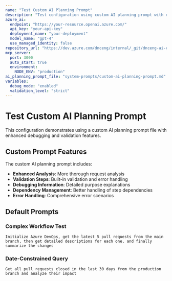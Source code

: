 ```yaml
---
name: "Test Custom AI Planning Prompt"
description: "Test configuration using custom AI planning prompt with enhanced debugging"
azure_ai:
  endpoint: "https://your-resource.openai.azure.com/"
  api_key: "your-api-key"
  deployment_name: "your-deployment"
  model_name: "gpt-4"
  use_managed_identity: false
repository_url: "https://dev.azure.com/dnceng/internal/_git/dnceng-ai-experimental"
mcp_server:
  port: 3000
  auto_start: true
  environment:
    NODE_ENV: "production"
ai_planning_prompt_file: "system-prompts/custom-ai-planning-prompt.md"
variables:
  debug_mode: "enabled"
  validation_level: "strict"
---
```


# Test Custom AI Planning Prompt

This configuration demonstrates using a custom AI planning prompt file with enhanced debugging and validation features.

## Custom Prompt Features

The custom AI planning prompt includes:

- **Enhanced Analysis**: More thorough request analysis
- **Validation Steps**: Built-in validation and error handling
- **Debugging Information**: Detailed purpose explanations
- **Dependency Management**: Better handling of step dependencies
- **Error Handling**: Comprehensive error scenarios

## Default Prompts

### Complex Workflow Test
```
Initialize Azure DevOps, get the latest 5 pull requests from the main branch, then get detailed descriptions for each one, and finally summarize the changes
```

### Date-Constrained Query
```
Get all pull requests closed in the last 30 days from the production branch and analyze their impact
``` 